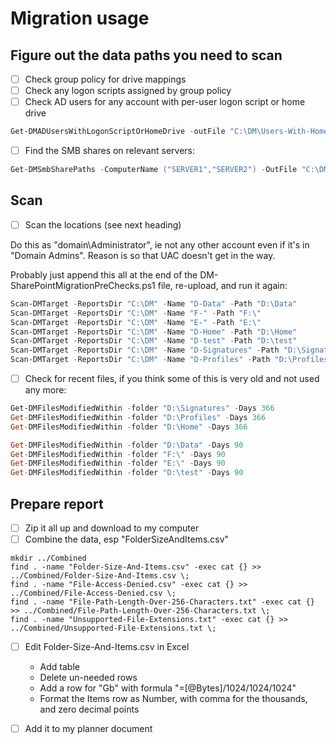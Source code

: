 # Migration usage

## Figure out the data paths you need to scan

- [ ] Check group policy for drive mappings
- [ ] Check any logon scripts assigned by group policy
- [ ] Check AD users for any account with per-user logon script or home drive

```powershell
Get-DMADUsersWithLogonScriptOrHomeDrive -outFile "C:\DM\Users-With-Home-Drive-Or-Logon-Script.csv"
```

- [ ] Find the SMB shares on relevant servers: 

```powershell
Get-DMSmbSharePaths -ComputerName ("SERVER1","SERVER2") -OutFile "C:\DM\SmbShares.csv"
```

## Scan

- [ ] Scan the locations (see next heading)

Do this as "domain\Administrator",
ie not any other account even if it's in "Domain Admins".
Reason is so that UAC doesn't get in the way.

Probably just append this all at the end of the DM-SharePointMigrationPreChecks.ps1 file,
re-upload, and run it again:

```powershell
Scan-DMTarget -ReportsDir "C:\DM" -Name "D-Data" -Path "D:\Data"
Scan-DMTarget -ReportsDir "C:\DM" -Name "F-" -Path "F:\"
Scan-DMTarget -ReportsDir "C:\DM" -Name "E-" -Path "E:\"
Scan-DMTarget -ReportsDir "C:\DM" -Name "D-Home" -Path "D:\Home"
Scan-DMTarget -ReportsDir "C:\DM" -Name "D-test" -Path "D:\test"
Scan-DMTarget -ReportsDir "C:\DM" -Name "D-Signatures" -Path "D:\Signatures"
Scan-DMTarget -ReportsDir "C:\DM" -Name "D-Profiles" -Path "D:\Profiles"
```

- [ ] Check for recent files, if you think some of this is very old and not used any more:

```powershell
Get-DMFilesModifiedWithin -folder "D:\Signatures" -Days 366
Get-DMFilesModifiedWithin -folder "D:\Profiles" -Days 366
Get-DMFilesModifiedWithin -folder "D:\Home" -Days 366

Get-DMFilesModifiedWithin -folder "D:\Data" -Days 90
Get-DMFilesModifiedWithin -folder "F:\" -Days 90
Get-DMFilesModifiedWithin -folder "E:\" -Days 90
Get-DMFilesModifiedWithin -folder "D:\test" -Days 90
```

## Prepare report

- [ ] Zip it all up and download to my computer
- [ ] Combine the data, esp "FolderSizeAndItems.csv"

```shell
mkdir ../Combined
find . -name "Folder-Size-And-Items.csv" -exec cat {} >> ../Combined/Folder-Size-And-Items.csv \;
find . -name "File-Access-Denied.csv" -exec cat {} >> ../Combined/File-Access-Denied.csv \;
find . -name "File-Path-Length-Over-256-Characters.txt" -exec cat {} >> ../Combined/File-Path-Length-Over-256-Characters.txt \;
find . -name "Unsupported-File-Extensions.txt" -exec cat {} >> ../Combined/Unsupported-File-Extensions.txt \;
```

- [ ] Edit Folder-Size-And-Items.csv in Excel
	* Add table
	* Delete un-needed rows
	* Add a row for "Gb" with formula "=[@Bytes]/1024/1024/1024"
	* Format the Items row as Number, with comma for the thousands, and zero decimal points

- [ ] Add it to my planner document